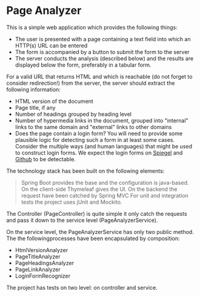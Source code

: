 # Page Analyzer

This is a simple web application which provides the following things:
  - The user is presented with a page containing a text field into which an HTTP(s) URL can be entered
  - The form is accompanied by a button to submit the form to the server
  - The server conducts the analysis (described below) and the results are displayed below the form, preferably in a tabular form.

For a valid URL that returns HTML and which is reachable (do not forget to consider redirection!) from the server, the server should extract the following information:
  - HTML version of the document
  - Page title, if any
  - Number of headings grouped by heading level
  - Number of hypermedia links in the document, grouped into "internal" links to the same domain and "external" links to other domains
  - Does the page contain a login form? You will need to provide some plausible logic for detecting such a form in at least some cases. Consider the multiple ways (and human languages) that might be used to construct login forms. We expect the login forms on [Spiegel] and [Github] to be detectable.

The technology stack has been built on the following elements:

> Spring Boot provides the base and the configuration is java-based.
> On the client-side Thymeleaf gives the UI.
> On the backend the request have been catched by Spring MVC
> For unit and integration tests the project uses jUnit and Mockito.

The Controller (PageController) is quite simple it only catch the requests and pass it down to the service level (PageAnalyzerService).

On the service level, the PageAnalyzerService has only two public method. The the followingprocesses have been encapsulated by composition:

  - HtmlVersionAnalyzer
  - PageTitleAnalyzer
  - PageHeadingsAnalyzer
  - PageLinkAnalyzer
  - LoginFormRecognizer
  
The project has tests on two level: on controller and service.

  [Spiegel]: <https://www.spiegel.de/meinspiegel/login.html>
  [Github]: <https://github.com/login>
